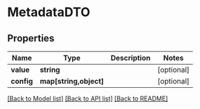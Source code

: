 # MetadataDTO

## Properties
Name | Type | Description | Notes
------------ | ------------- | ------------- | -------------
**value** | **string** |  | [optional] 
**config** | **map[string,object]** |  | [optional] 

[[Back to Model list]](../../README.md#documentation-for-models) [[Back to API list]](../../README.md#documentation-for-api-endpoints) [[Back to README]](../../README.md)

